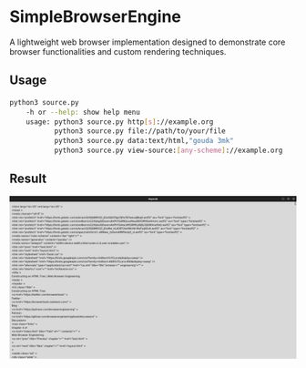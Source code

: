 # SimpleBrowserEngine

A lightweight web browser implementation designed to demonstrate core browser functionalities and custom rendering techniques.

## Usage

``````bash
python3 source.py
    -h or --help: show help menu
    usage: python3 source.py http[s]://example.org
           python3 source.py file://path/to/your/file 
           python3 source.py data:text/html,"gouda 3mk"
           python3 source.py view-source:[any-scheme]://example.org 
``````
## Result
![](assets/image.png)
